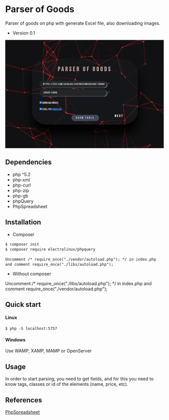 # Parser of Goods

Parser of goods on php with generate Excel file, also downloading images.


* Version 0.1

![screenshot](./assets/images/parser_v0.1_3.png)

## Dependencies

- php ^5.2
- php-xml
- php-curl
- php-zip
- php-gb
- phpQuery
- PhpSpreadsheet

## Installation

* Composer

```
$ composer init
$ composer require electrolinux/phpquery

Uncomment /* require_once("./vendor/autoload.php"); */ in index.php
and comment require_once("./libs/autoload.php");

```
* Without composer

Uncomment /* require_once("./libs/autoload.php"); */ in index.php
and comment require_once("./vendor/autoload.php");

## Quick start

#### Linux

```
$ php -S localhost:5757

```

#### Windows

Use WAMP, XAMP, MAMP or OpenServer

## Usage

In order to start parsing, you need to get fields, and for this you need to know tags, classes or id of the elements (name, price, etc).
## References

[PhpSpreadsheet](https://github.com/PHPOffice/PhpSpreadsheet)
